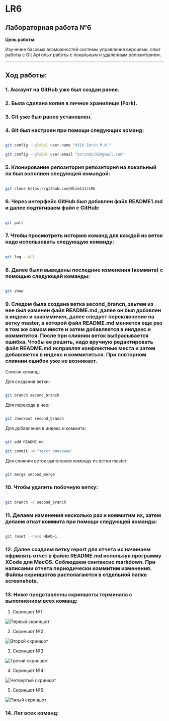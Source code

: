 # LR6

## Лабораторная работа №6

  

**Цель работы:**

Изучение базовых возможностей системы управления версиями, опыт работы с Git Api опыт работы с локальным и удаленным репозиторием.

  

---

  

## Ход работы: ##

  

### 1. Аккаунт на GitHub уже был создан ранее.

  

### 2. Была сделана копия в личное хранилище (Fork).

  

### 3. Git уже был ранее установлен.

  
### 4. Git был настроен при помощи следующих команд:

  

```bash

git config --global user.name "4316 Zorin M.N."

git config --global user.email "zorinmick5@gmail.com"

```

  

### 5. Клонирование репозитория репозитория на локальный пк был вополнен следующей командой:

  

```bash

git clone https://github.com/Wlcm111/LR6

```

  

### 6. Через интерфейс GitHub был добавлен файл README1.md и далее подтягиваем файл с GitHub:

  

```bash

git pull

```

  

### 7. Чтобы просмотреть историю команд для каждой из веток надо использовать следующую команду:

  

```bash

git log --all

```



### 8. Далее были выведены последние изменения (коммита) с помощью следующей команды:

  

```bash

git show

```

### 9. Следом была создана ветка second_brancn, заьтем из нее был изменен файл README.md, далее он был добавлен в индекс и закоммичен, далее следует переключение на ветку master, в которой файл README.md меняется еще раз в том же самом месте и затем добавляется в инлдекс и коммитится. После при слиянии веток выбрасывается ошибка. Чтобы ее решить, надо вручную редактировать файл README.md исправляя конфликтные места и затем добавляется в индекс и коммититься. При повторном слиянии ошибок уже не возникает.

  

Список команд:

  

Для создания ветки:

  

```bash

git branch second_branch

```

Для перехода в нее:

  

```bash

git checkout second_branch

```

  

Для добавления в индекс и коммита:

  

```bash

git add README.md

git commit -m "текст описание"

```

  

Для слияния веток выполняем команду из ветки master:

  

```bash

git merge second_merge

```

  

### 10. Чтобы удалить побочную ветку:

  

```bash

git branch -d second_branch

```

  

### 11. Делаем изменения несколько раз и коммитим их, затем делаем откат коммита при помощи следующей команды:

  

```bash

git reset --hard HEAD~1

```

  

### 12. Далее создаем ветку report для отчета ис начинаем офрмлять отчет в файле README.md используя программу XCode для MacOS. Соблюдаем синтаксис markdown. При написании отчета периодически коммитим изменения. Файлы скриншотов располагаются в отдельной папке screenshots.

  

### 13. Ниже представлены скриншоты терминала с выполнением всех команд:

1. Скриншот №1:

![Первый скриншот](screenshots/screen_1.jpeg)

2. Скриншот №2:

![Второй скриншот](screenshots/screen_2.jpeg)

3. Скриншот №3:

![Третий скриншот](screenshots/screen_3.png)

4. Скриншот №4:
  
![Четвертый скриншот](screenshots/screen_4.png)

5. Скриншот №5:

![Пятый скриншот](screenshots/screen_5.png)

### 14. Лог всех команд: